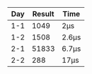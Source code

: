 | Day | Result | Time  |
| --- | ------ | ----- |
| 1-1 | 1049   | 2µs   |
| 1-2 | 1508   | 2.6µs |
| 2-1 | 51833  | 6.7µs |
| 2-2 | 288    | 17µs  |